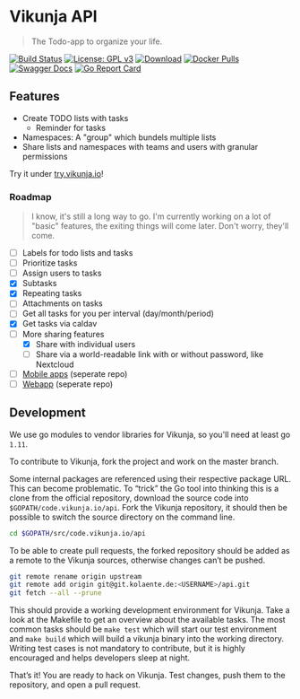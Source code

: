 # Vikunja API

> The Todo-app to organize your life.

[![Build Status](https://drone.kolaente.de/api/badges/vikunja/api/status.svg)](https://drone.kolaente.de/vikunja/api)
[![License: GPL v3](https://img.shields.io/badge/License-GPL%20v3-blue.svg)](LICENSE)
[![Download](https://img.shields.io/badge/download-v0.4-brightgreen.svg)](https://storage.kolaente.de/minio/vikunja/)
[![Docker Pulls](https://img.shields.io/docker/pulls/vikunja/api.svg)](https://hub.docker.com/r/vikunja/api/)
[![Swagger Docs](https://img.shields.io/badge/swagger-docs-brightgreen.svg)](https://try.vikunja.io/api/v1/swagger)
[![Go Report Card](https://goreportcard.com/badge/git.kolaente.de/vikunja/api)](https://goreportcard.com/report/git.kolaente.de/vikunja/api)

## Features

* Create TODO lists with tasks
  * Reminder for tasks
* Namespaces: A "group" which bundels multiple lists
* Share lists and namespaces with teams and users with granular permissions

Try it under [try.vikunja.io](https://try.vikunja.io)!

### Roadmap

> I know, it's still a long way to go. I'm currently working on a lot of "basic" features, the exiting things will come later. Don't worry, they'll come.

* [ ] Labels for todo lists and tasks
* [ ] Prioritize tasks
* [ ] Assign users to tasks
* [x] Subtasks
* [x] Repeating tasks
* [ ] Attachments on tasks
* [ ] Get all tasks for you per interval (day/month/period)
* [x] Get tasks via caldav
* [ ] More sharing features
  * [x] Share with individual users
  * [ ] Share via a world-readable link with or without password, like Nextcloud

* [ ] [Mobile apps](https://code.vikunja.io/app) (seperate repo)
* [ ] [Webapp](https://code.vikunja.io/frontend) (seperate repo)

## Development

We use go modules to vendor libraries for Vikunja, so you'll need at least go `1.11`.

To contribute to Vikunja, fork the project and work on the master branch.

Some internal packages are referenced using their respective package URL. This can become problematic. To “trick” the Go tool into thinking this is a clone from the official repository, download the source code into `$GOPATH/code.vikunja.io/api`. Fork the Vikunja repository, it should then be possible to switch the source directory on the command line.

```bash
cd $GOPATH/src/code.vikunja.io/api
```

To be able to create pull requests, the forked repository should be added as a remote to the Vikunja sources, otherwise changes can’t be pushed.

```bash
git remote rename origin upstream
git remote add origin git@git.kolaente.de:<USERNAME>/api.git
git fetch --all --prune
```

This should provide a working development environment for Vikunja. Take a look at the Makefile to get an overview about the available tasks. The most common tasks should be `make test` which will start our test environment and `make build` which will build a vikunja binary into the working directory. Writing test cases is not mandatory to contribute, but it is highly encouraged and helps developers sleep at night.

That’s it! You are ready to hack on Vikunja. Test changes, push them to the repository, and open a pull request.
